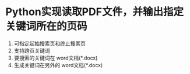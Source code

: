 # Python实现读取PDF文件，并输出指定关键词所在的页码
1. 可指定起始搜索页和终止搜索页
2. 支持跨页关键词
3. 要搜索的关键词在 word文档(*.docx)
4. 生成关键词在另外的 word文档(*.docx)